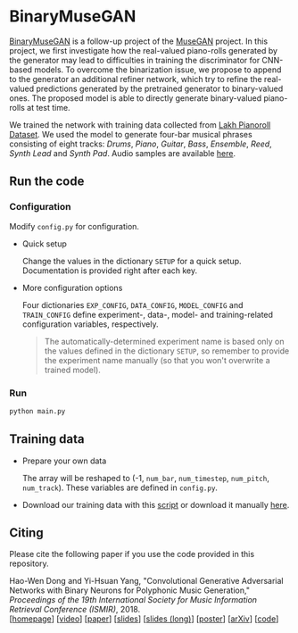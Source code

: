 BinaryMuseGAN
=============

[BinaryMuseGAN](https://salu133445.github.io/bmusegan/) is a follow-up project
of the [MuseGAN](https://salu133445.github.io/musegan/) project. In this
project, we first investigate how the real-valued piano-rolls generated by the
generator may lead to difficulties in training the discriminator for CNN-based
models. To overcome the binarization issue, we propose to append to the
generator an additional refiner network, which try to refine the real-valued
predictions generated by the pretrained generator to binary-valued ones. The
proposed model is able to directly generate binary-valued piano-rolls at test
time.

We trained the network with training data collected from
[Lakh Pianoroll Dataset](https://salu133445.github.io/lakh-pianoroll-dataset/).
We used the model to generate four-bar musical phrases consisting of eight
tracks: _Drums_, _Piano_, _Guitar_, _Bass_, _Ensemble_, _Reed_, _Synth Lead_ and
_Synth Pad_. Audio samples are available
[here](https://salu133445.github.io/bmusegan/results).

Run the code
------------

### Configuration

Modify `config.py` for configuration.

- Quick setup

  Change the values in the dictionary `SETUP` for a quick setup. Documentation
  is provided right after each key.

- More configuration options

  Four dictionaries `EXP_CONFIG`, `DATA_CONFIG`, `MODEL_CONFIG` and
  `TRAIN_CONFIG` define experiment-, data-, model- and training-related
  configuration variables, respectively.

  > The automatically-determined experiment name is based only on the values
defined in the dictionary `SETUP`, so remember to provide the experiment name
manually (so that you won't overwrite a trained model).

### Run

```sh
python main.py
```

Training data
-------------

- Prepare your own data

  The array will be reshaped to (-1, `num_bar`, `num_timestep`, `num_pitch`,
  `num_track`). These variables are defined in `config.py`.

- Download our training data with this [script](training_data/download.sh) or
  download it manually [here](https://salu133445.github.io/bmusegan/data).

Citing
------

Please cite the following paper if you use the code provided in this repository.

Hao-Wen Dong and Yi-Hsuan Yang, "Convolutional Generative Adversarial Networks with Binary Neurons for Polyphonic Music Generation," _Proceedings of the 19th International Society for Music Information Retrieval Conference (ISMIR)_, 2018.<br>
[[homepage](https://salu133445.github.io/bmusegan)]
[[video](https://youtu.be/r9C2Q2oR9Ik)]
[[paper](https://salu133445.github.io/bmusegan/pdf/bmusegan-ismir2018-paper.pdf)]
[[slides](https://salu133445.github.io/bmusegan/pdf/bmusegan-ismir2018-slides.pdf)]
[[slides (long)](https://salu133445.github.io/bmusegan/pdf/bmusegan-tmac2018-slides.pdf)]
[[poster](https://salu133445.github.io/bmusegan/pdf/bmusegan-ismir2018-poster.pdf)]
[[arXiv](https://arxiv.org/abs/1804.09399)]
[[code](https://github.com/salu133445/bmusegan)]
